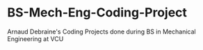 # BS-Mech-Eng-Coding-Project
Arnaud Debraine's Coding Projects done during BS in Mechanical Engineering at VCU
